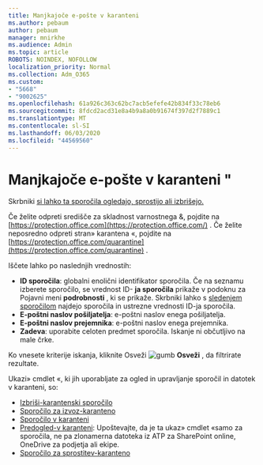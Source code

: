 ```yaml
---
title: Manjkajoče e-pošte v karanteni
ms.author: pebaum
author: pebaum
manager: mnirkhe
ms.audience: Admin
ms.topic: article
ROBOTS: NOINDEX, NOFOLLOW
localization_priority: Normal
ms.collection: Adm_O365
ms.custom:
- "5668"
- "9002625"
ms.openlocfilehash: 61a926c363c62bc7acb5efefe42b834f33c78eb6
ms.sourcegitcommit: 8fdcd2acd31e8a4b9a8a0b91674f397d2f7889c1
ms.translationtype: MT
ms.contentlocale: sl-SI
ms.lasthandoff: 06/03/2020
ms.locfileid: "44569560"
---
```

# <a name="missing-emails-in-quarantine"></a>Manjkajoče e-pošte v karanteni "

Skrbniki [si lahko ta sporočila ogledajo, sprostijo ali izbrišejo.](https://docs.microsoft.com/microsoft-365/security/office-365-security/manage-quarantined-messages-and-files?view=o365-worldwide)

Če želite odpreti središče za skladnost varnostnega &, pojdite na [https://protection.office.com](https://protection.office.com/) . Če želite neposredno odpreti stran» karantena «, pojdite na [https://protection.office.com/quarantine](https://protection.office.com/quarantine) .  

Iščete lahko po naslednjih vrednostih:  

- **ID sporočila**: globalni enolični identifikator sporočila. Če na seznamu izberete sporočilo, se vrednost ID- **ja sporočila** prikaže v podoknu za Pojavni meni **podrobnosti** , ki se prikaže. Skrbniki lahko s [sledenjem sporočilom](https://docs.microsoft.com/microsoft-365/security/office-365-security/message-trace-scc?view=o365-worldwide) najdejo sporočila in ustrezne vrednosti ID-ja sporočila.
- **E-poštni naslov pošiljatelja**: e-poštni naslov enega pošiljatelja.
- **E-poštni naslov prejemnika**: e-poštni naslov enega prejemnika.
- **Zadeva**: uporabite celoten predmet sporočila. Iskanje ni občutljivo na male črke.

Ko vnesete kriterije iskanja, kliknite Osveži ![ gumb ](https://docs.microsoft.com/microsoft-365/media/scc-quarantine-refresh.png?view=o365-worldwide) **Osveži** , da filtrirate rezultate.  

Ukazi» cmdlet «, ki jih uporabljate za ogled in upravljanje sporočil in datotek v karanteni, so:
- [Izbriši-karantenski sporočilo](https://docs.microsoft.com/powershell/module/exchange/delete-quarantinemessage)
- [Sporočilo za izvoz-karanteno](https://docs.microsoft.com/powershell/module/exchange/export-quarantinemessage)
- [Sporočilo v karanteni](https://docs.microsoft.com/powershell/module/exchange/get-quarantinemessage)
- [Predogled-v karanteni](https://docs.microsoft.com/powershell/module/exchange/preview-quarantinemessage): Upoštevajte, da je ta ukaz» cmdlet «samo za sporočila, ne pa zlonamerna datoteka iz ATP za SharePoint online, OneDrive za podjetja ali ekipe.
- [Sporočilo za sprostitev-karanteno](https://docs.microsoft.com/powershell/module/exchange/release-quarantinemessage)